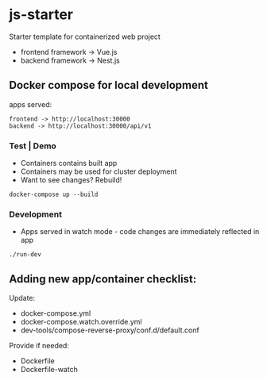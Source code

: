 # js-starter
Starter template for containerized web project 

- frontend framework -> Vue.js
- backend framework -> Nest.js

## Docker compose for local development

apps served:
```
frontend -> http://localhost:30000
backend -> http://localhost:30000/api/v1
```

### Test | Demo
- Containers contains built app
- Containers may be used for cluster deployment 
- Want to see changes? Rebuild!
```
docker-compose up --build
```


### Development
- Apps served in watch mode - code changes are immediately reflected in app
```
./run-dev
```

## Adding new app/container checklist:
Update:
- docker-compose.yml
- docker-compose.watch.override.yml
- dev-tools/compose-reverse-proxy/conf.d/default.conf

Provide if needed:
- Dockerfile
- Dockerfile-watch
